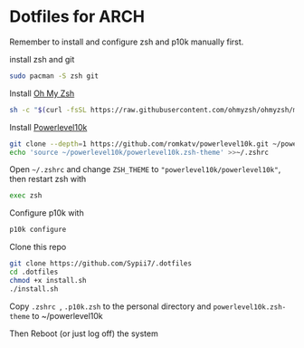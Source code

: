 # Dotfiles for ARCH

Remember to install and configure zsh and p10k manually first.

install zsh and git
```bash
sudo pacman -S zsh git
```
Install [Oh My Zsh](https://ohmyz.sh/)
```bash
sh -c "$(curl -fsSL https://raw.githubusercontent.com/ohmyzsh/ohmyzsh/master/tools/install.sh)"
```
Install [Powerlevel10k](https://github.com/romkatv/powerlevel10k)
```bash
git clone --depth=1 https://github.com/romkatv/powerlevel10k.git ~/powerlevel10k
echo 'source ~/powerlevel10k/powerlevel10k.zsh-theme' >>~/.zshrc
```
Open `~/.zshrc` and change `ZSH_THEME` to `"powerlevel10k/powerlevel10k"`, then restart zsh with
```bash
exec zsh
```
Configure p10k with
```bash
p10k configure
```

Clone this repo
```bash
git clone https://github.com/Sypii7/.dotfiles
cd .dotfiles
chmod +x install.sh
./install.sh
```

Copy `.zshrc `, `.p10k.zsh` to the personal directory and `powerlevel10k.zsh-theme` to ~/powerlevel10k

Then Reboot (or just log off) the system
